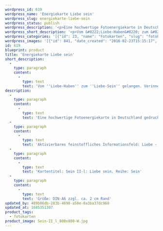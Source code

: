 ```yaml
---
wordpress_id: 619
wordpress_name: 'Energiekarte Liebe sein'
wordpress_slug: energiekarte-liebe-sein
wordpress_status: publish
wordpress_description: '<p>Eine hochwertige Fotoenergiekarte in Deutschland gedruckt und in Handarbeit laminiert.  Sie ist in Postkartengröße (DIN-A6) gut zu transportieren und kann auch auf den Körper aufgelegt werden.</p><p>Aktivierbares feinstoffliches Informationsfeld: Liebe - Sein - Hilfe - Vollständigkeit - Individualität - Menschenbild: Vom "Liebe-Haben" zum "Liebe-Sein" gelangen. Verinnerlichung und Ausdruck von dem, was Liebe für den einzelnen Menschen ist (wie sich Liebe stimmig anfühlt, entfaltet und ausdrückt). Liebe als etwas, was zu mir gehört erleben. Bewusstsein über die individuelle Liebe, wie sie sich in einem Menschen ausbreitet und durch andere Menschen sowie durch ihn selbst ausdrückt werden kann entwickeln. Sich der eigenen Form von Liebe und ihrer stimmigen Ausdrucksweise bewusst werden.</p><p>Kartentitel: Sein II-l: Liebe sein. Reihe: Sein</p><p>Größe: DIN-A6 zzgl. ca. 2 cm Rand<br />Andere Formate sind individuell für Sie innerhalb weniger Tage herstellbar. Bitte kontaktieren Sie uns hierfür unter <a href="mailto:info@elvedenverlag.de">info@elvedenverlag.de</a>.</p><p><a href="https://my.feenbaum.de/anwendung-energiebilder-foto-laminiert/">Anwendungshinweise</a>      <a href="https://my.feenbaum.de/produktinformationen-fotokarten/">Produktinformationen</a></p>'
wordpress_short_description: '<p>Vom &#8222;Liebe-Haben&#8220; zum &#8222;Liebe-Sein&#8220; gelangen. Verinnerlichung und Ausdruck von dem, was Liebe für den einzelnen Menschen ist (wie sich Liebe stimmig anfühlt, entfaltet und ausdrückt)</p>'
wordpress_categories: '[{"id": 23, "name": "Fotokarten", "slug": "fotokarten"}]'
wordpress_images: '[{"id": 841, "date_created": "2016-02-23T15:15:17", "date_created_gmt": "2016-02-23T13:15:17", "date_modified": "2016-02-23T15:15:17", "date_modified_gmt": "2016-02-23T13:15:17", "src": "https://my.feenbaum.de/wp-content/uploads/2016/02/Sein-II_l_800x800-W.jpg", "name": "Sein-II_l_800x800-W", "alt": ""}]'
id: 619
blueprint: product
title: 'Energiekarte Liebe sein'
short_description:
  -
    type: paragraph
    content:
      -
        type: text
        text: 'Vom ''Liebe-Haben'' zum ''Liebe-Sein'' gelangen. Verinnerlichung und Ausdruck von dem, was Liebe für den einzelnen Menschen ist (wie sich Liebe stimmig anfühlt, entfaltet und ausdrückt)'
description:
  -
    type: paragraph
    content:
      -
        type: text
        text: 'Eine hochwertige Fotoenergiekarte in Deutschland gedruckt und in Handarbeit laminiert.  Sie ist in Postkartengröße (DIN-A6) gut zu transportieren und kann auch auf den Körper aufgelegt werden.'
  -
    type: paragraph
    content:
      -
        type: text
        text: 'Aktivierbares feinstoffliches Informationsfeld: Liebe - Sein - Hilfe - Vollständigkeit - Individualität - Menschenbild: Vom "Liebe-Haben" zum "Liebe-Sein" gelangen. Verinnerlichung und Ausdruck von dem, was Liebe für den einzelnen Menschen ist (wie sich Liebe stimmig anfühlt, entfaltet und ausdrückt). Liebe als etwas, was zu mir gehört erleben. Bewusstsein über die individuelle Liebe, wie sie sich in einem Menschen ausbreitet und durch andere Menschen sowie durch ihn selbst ausdrückt werden kann entwickeln. Sich der eigenen Form von Liebe und ihrer stimmigen Ausdrucksweise bewusst werden.'
  -
    type: paragraph
    content:
      -
        type: text
        text: 'Kartentitel: Sein II-l: Liebe sein. Reihe: Sein'
  -
    type: paragraph
    content:
      -
        type: text
        text: 'Größe: DIN-A6 zzgl. ca. 2 cm Rand'
updated_by: 489b06db-283b-4690-a50e-8a3ba37dc968
updated_at: 1685351307
product_tags:
  - fotokarten
product_image: Sein-II_l_800x800-W.jpg
---
```

